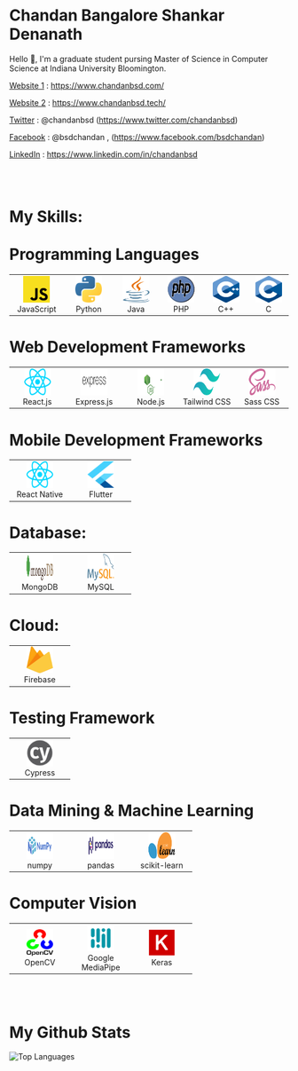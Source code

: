 # Chandan Bangalore Shankar Denanath

Hello 👋, I'm a graduate student pursing Master of Science in Computer Science at Indiana University Bloomington.

[Website 1](https://www.chandanbsd.com/) : https://www.chandanbsd.com/

[Website 2](https://www.chandanbsd.tech/) : https://www.chandanbsd.tech/

[Twitter](https://www.twitter.com/chandanbsd) : @chandanbsd (https://www.twitter.com/chandanbsd)

[Facebook](https://www.facebook.com/bsdchandan) : @bsdchandan , (https://www.facebook.com/bsdchandan)

[LinkedIn](https://www.linkedin.com/in/chandanbsd) : https://www.linkedin.com/in/chandanbsd

<br>
<br>
<h1>My Skills:
<br><br>
Programming Languages</h1>

<table>
<tr>
<td align="center" width="96">
<img
src="./img/js.svg"
width="48"
height="48"
alt="JavaScript"
/>
<br />JavaScript
</td>

<td align="center" width="96">
<img
src="./img/python.svg"
width="48"
height="48"
alt="Python"
/>
<br />Python
</td>

<td align="center" width="96">
<img
src="./img/java.svg"
width="48"
height="48"
alt="Java"
/>
<br />Java
</td>

<td align="center" width="96">
<img
src="./img/php.svg"
width="48"
height="48"
alt="PHP"
/>
<br />PHP
</td>

<td align="center" width="96">
<img
src="./img/c++.svg"
width="48"
height="48"
alt="C++"
/>
<br />C++
</td>

<td align="center" width="96">
<img
src="./img/c.svg"
width="48"
height="48"
alt="C"
/>
<br />C
</td>
</tr>
</table>

<h1>Web Development Frameworks</h1>
<table>
<tr>
<td align="center" width="96">
<img
src="./img/react.svg"
width="48"
height="48"
alt="React.js"
/>
<br />React.js
</td>

<td align="center" width="96">
<img
src="./img/express.svg"
width="48"
height="48"
alt="Express.js"
/>
<br />Express.js
</td>

<td align="center" width="96">
<img
src="./img/node.svg"
width="48"
height="48"
alt="Node.js"
/>
<br />Node.js
</td>

<td align="center" width="96">
<img
src="./img/tailwindcss.svg"
width="48"
height="48"
alt="Tailwind CSS"
/>
<br />Tailwind CSS
</td>

<td align="center" width="96">
<img
src="./img/sass.svg"
width="48"
height="48"
alt="Sass CSS"
/>
<br />Sass CSS
</td>

</tr>
</table>

<h1>Mobile Development Frameworks</h1>
<table>
<tr>
<td align="center" width="96">
<img
src="./img/react.svg"
width="48"
height="48"
alt="React Native"
/>
<br />React Native
  </td>

<td align="center" width="96">
<img
src="./img/flutter-logo.svg"
width="48"
height="48"
alt="Flutter"
/>
<br />Flutter
</td>
</tr>
</table>

<h1>Database:</h1>
<table>
<tr>
<td align="center" width="96">
<img
src="./img/mongodb.svg"
width="48"
height="48"
alt="MongoDB"
/>
<br />MongoDB
</td>

<td align="center" width="96">
<img
src="./img/mysql.svg"
width="48"
height="48"
alt="MySQL"
/>
<br />MySQL
</td>
</tr>
</table>

<h1>Cloud:</h1>
<table>
<tr>
<td align="center" width="96">
<img
src="./img/firebase.svg"
width="48"
height="48"
alt="Firebase"
/>
<br />Firebase
</td>
</tr>
</table>

<h1>Testing Framework</h1>
<table>
<tr>
<td align="center" width="96">
<img
src="./img/cypress.svg"
width="48"
height="48"
alt="cypress"
/>
<br />Cypress
</td>
</tr>
</table>

<h1>Data Mining & Machine Learning</h1>
<table>
<tr>
<td align="center" width="96">
<img
src="./img/numpy.svg"
width="48"
height="48"
alt="numpy"
/>
<br />numpy
</td>
<td align="center" width="96">
<img
src="./img/pandas.svg"
width="48"
height="48"
alt="pandas"
/>
<br />pandas
</td>

<td align="center" width="96">
<img
src="./img/sklearn.svg"
width="48"
height="48"
alt="sklearn"
/>
<br />scikit-learn
</td>
</tr>
</table>

<h1>Computer Vision</h1>
<table>
<tr>
<td align="center" width="96">
<img
src="./img/opencv.svg"
width="48"
height="48"
alt="opencv"
/>
<br />OpenCV
</td>

<td align="center" width="96">
<img
src="./img/mediapipe.png"
width="48"
height="48"
alt="mediapipe"
/>
<br />Google MediaPipe
</td>

<td align="center" width="96">
<img
src="./img/keras.svg"
width="48"
height="48"
alt="keras"
/>
<br />Keras
</td>

</tr>
</table>

<br>
<br>

<h1>My Github Stats</h1>

![Top Languages](https://github-readme-stats.vercel.app/api/top-langs/?username=chandanbsd&layout=compact&count_private=true&langs_count=4&theme=radical)
